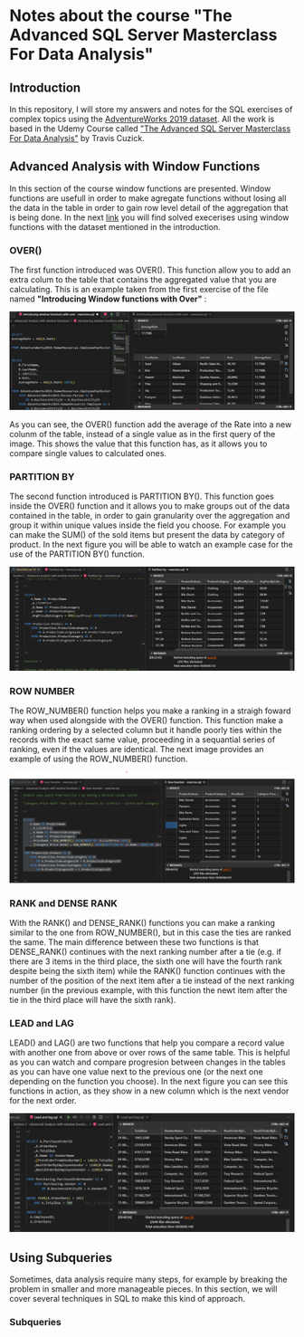 # Notes about the course "The Advanced SQL Server Masterclass For Data Analysis"

## Introduction

In this repository, I will store my answers and notes for the SQL exercises of complex topics using the [AdventureWorks 2019 dataset](https://learn.microsoft.com/en-us/sql/samples/adventureworks-install-configure?view=sql-server-ver16&tabs=ssms). All the work is based in the Udemy Course called ["The Advanced SQL Server Masterclass For Data Analysis"](https://www.udemy.com/share/104Od23@rKxQZQyo2g23LNvR2QAnhd3j4gzS7NKmDhUg0J4EoTtFLc_kIgSy7fVvSmsusTuj5g==/) by Travis Cuzick.

## Advanced Analysis with Window Functions

In this section of the course window functions are presented. Window functions are usefull in order to make agregate functions without losing all the data in the table in order to gain row level detail of the aggregation that is being done.
In the next [link](https://github.com/mbbau/SQL_Practice/tree/main/Section%202%20-%20Advanced%20Analysis%20with%20window%20functions) you will find solved execerises using window functions with the dataset mentioned in the introduction.

### OVER()

The first function introduced was OVER(). This function allow you to add an extra colum to the table that contains the aggregated value that you are calculating. This is an example taken from the first exercise of the file named **"Introducing Window functions with Over"** :

![Example of using Over](Images/Example%20of%20using%20OVER.png)

As you can see, the OVER() function add the average of the Rate into a new colunm of the table, instead of a single value as in the first query of the image. This shows the value that this function has, as it allows you to compare single values to calculated ones.

### PARTITION BY

The second function introduced is PARTITION BY(). This function goes inside the OVER() function and it allows you to make groups out of the data contained in the table, in order to gain granularity over the aggregation and group it within unique values inside the field you choose. For example you can make the SUM() of the sold items but present the data by category of product. In the next figure you will be able to watch an example case for the use of the PARTITION BY() function.

![Example of using PARTITION BY](Images/Example%20of%20using%20PARTITION%20BY.png)

### ROW NUMBER

The ROW_NUMBER() function helps you make a ranking in a straigh foward way when used alongside with the OVER() function. This function make a ranking ordering by a selected column but it handle poorly ties within the records with the exact same value, proceeding in a sequantial series of ranking, even if the values are identical. The next image provides an example of using the ROW_NUMBER() function.

![Example of using Row Number](Images/Example%20of%20using%20row%20number.png)

### RANK and DENSE RANK

With the RANK() and DENSE_RANK() functions you can make a ranking similar to the one from ROW_NUMBER(), but in this case the ties are ranked the same. The main difference between these two functions is that DENSE_RANK() continues with the next ranking number after a tie (e.g. if there are 3 items in the third place, the sixth one will have the fourth rank despite being the sixth item) while the RANK() function continues with the number of the position of the next item after a tie instead of the next ranking number (in the previous example, with this function the newt item after the tie in the third place will have the sixth rank).

### LEAD and LAG

LEAD() and LAG() are two functions that help you compare a record value with another one from above or over rows of the same table. This is helpful as you can watch and compare progresion between changes in the tables as you can have one value next to the previous one (or the next one depending on the function you choose). In the next figure you can see this functions in action, as they show in a new column which is the next vendor for the next order.

![Example of using LEAD and LAG](Images/Example%20of%20using%20LEAD%20and%20LAG.png)

## Using Subqueries

Sometimes, data analysis require many steps, for example by breaking the problem in smaller and more manageable pieces. In this section, we will cover several techniques in SQL to make this kind of approach.

### Subqueries

